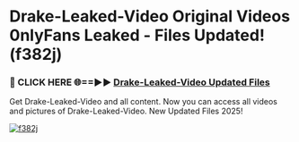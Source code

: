 # Drake-Leaked-Video Original Videos 0nlyFans Leaked - Files Updated! (f382j)

<h3>🔴 CLICK HERE 🌐==►► <a href="https://tinyurl.com/2wckxsce" rel="nofollow">Drake-Leaked-Video Updated Files</a></h3>

Get Drake-Leaked-Video and all content. Now you can access all videos and pictures of Drake-Leaked-Video. New Updated Files 2025!

[![f382j](https://i.imgur.com/AFduVYN.gif)](https://tinyurl.com/2wckxsce)
